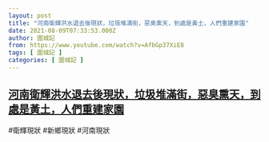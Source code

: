 ```yaml
---
layout: post
title: "河南衛輝洪水退去後現狀，垃圾堆滿街，惡臭熏天，到處是黃土，人們重建家園"
date: 2021-08-09T07:33:53.000Z
author: 圍城記
from: https://www.youtube.com/watch?v=AfbGp37XiE8
tags: [ 圍城記 ]
categories: [ 圍城記 ]
---
```

<!--1628494433000-->
[河南衛輝洪水退去後現狀，垃圾堆滿街，惡臭熏天，到處是黃土，人們重建家園](https://www.youtube.com/watch?v=AfbGp37XiE8)
------

<div>
#衛輝現狀 #新鄉現狀 #河南現狀
</div>
